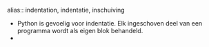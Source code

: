 alias:: indentation, indentatie, inschuiving

- Python is gevoelig voor indentatie.
  Elk ingeschoven deel van een programma wordt als eigen blok behandeld.
-